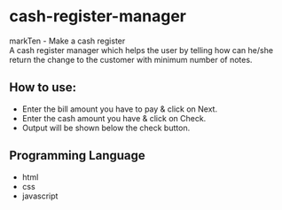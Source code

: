 <h1>cash-register-manager</h1>
<div>markTen - Make a cash register</div>
<div>A cash register manager which helps the user by telling how can he/she return the change to the customer with minimum number of notes.</div>
<h2>How to use:</h2>
<ul>
    <li>Enter the bill amount you have to pay & click on Next.</li>
    <li>Enter the cash amount you have & click on Check.</li>
    <li>Output will be shown below the check button.</li>
</ul>
<h2>Programming Language</h2>
<ul>
    <li>html</li>
    <li>css</li>
    <li>javascript</li>
</ul>
